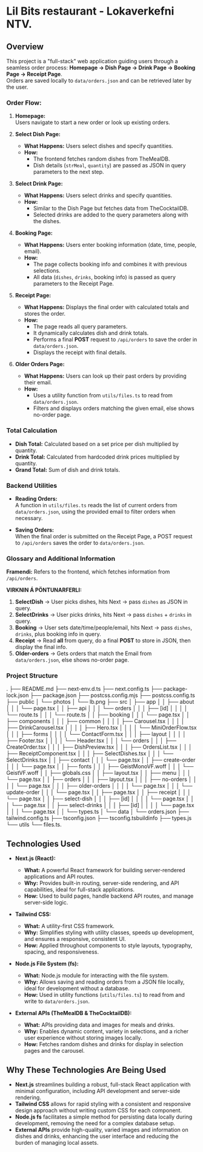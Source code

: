 
# Lil Bits restaurant - Lokaverkefni NTV.

## Overview

This project is a "full-stack" web application guiding users through a seamless order process:
**Homepage → Dish Page → Drink Page → Booking Page → Receipt Page**.  
Orders are saved locally to `data/orders.json` and can be retrieved later by the user.


### Order Flow:

1. **Homepage:**  
   Users navigate to start a new order or look up existing orders.

2. **Select Dish Page:**  
   - **What Happens:** Users select dishes and specify quantities.  
   - **How:** 
     - The frontend fetches random dishes from TheMealDB.
     - Dish details (`strMeal`, `quantity`) are passed as JSON in query parameters to the next step.

3. **Select Drink Page:**  
   - **What Happens:** Users select drinks and specify quantities.  
   - **How:** 
     - Similar to the Dish Page but fetches data from TheCocktailDB.
     - Selected drinks are added to the query parameters along with the dishes.

4. **Booking Page:**  
   - **What Happens:** Users enter booking information (date, time, people, email).  
   - **How:** 
     - The page collects booking info and combines it with previous selections.
     - All data (`dishes`, `drinks`, booking info) is passed as query parameters to the Receipt Page.

5. **Receipt Page:**  
   - **What Happens:** Displays the final order with calculated totals and stores the order.  
   - **How:** 
     - The page reads all query parameters.
     - It dynamically calculates dish and drink totals.
     - Performs a final **POST** request to `/api/orders` to save the order in `data/orders.json`.
     - Displays the receipt with final details.

6. **Older Orders Page:**  
   - **What Happens:** Users can look up their past orders by providing their email.  
   - **How:** 
     - Uses a utility function from `utils/files.ts` to read from `data/orders.json`.
     - Filters and displays orders matching the given email, else shows no-order page.

### Total Calculation

- **Dish Total:** Calculated based on a set price per dish multiplied by quantity.
- **Drink Total:** Calculated from hardcoded drink prices multiplied by quantity.
- **Grand Total:** Sum of dish and drink totals.

### Backend Utilities

- **Reading Orders:**  
  A function in `utils/files.ts` reads the list of current orders from `data/orders.json`, using the provided email to filter orders when necessary.

- **Saving Orders:**  
  When the final order is submitted on the Receipt Page, a POST request to `/api/orders` saves the order to `data/orders.json`.


### Glossary and Additional Information

**Framendi:** Refers to the frontend, which fetches information from `/api/orders`.

**VIRKNIN Á PÖNTUNARFERLI:**
1. **SelectDish** → User picks dishes, hits Next → pass `dishes` as JSON in query.  
2. **SelectDrinks** → User picks drinks, hits Next → pass `dishes` + `drinks` in query.  
3. **Booking** → User sets date/time/people/email, hits Next → pass `dishes`, `drinks`, plus booking info in query.  
4. **Receipt** → Read **all** from query, do a final **POST** to store in JSON, then display the final info.  
5. **Older-orders** → Gets orders that match the Email from `data/orders.json`, else shows no-order page.

### Project Structure
.
├── README.md
├── next-env.d.ts
├── next.config.ts
├── package-lock.json
├── package.json
├── postcss.config.mjs
├── postcss.config.ts
├── public
│   └── photos
│       └── lb.png
├── src
│   ├── app
│   │   ├── about
│   │   │   └── page.tsx
│   │   ├── api
│   │   │   └── orders
│   │   │       ├── [id]
│   │   │       │   └── route.ts
│   │   │       └── route.ts
│   │   ├── booking
│   │   │   └── page.tsx
│   │   ├── components
│   │   │   ├── common
│   │   │   │   ├── Carousel.tsx
│   │   │   │   ├── DrinkCarousel.tsx
│   │   │   │   ├── Hero.tsx
│   │   │   │   └── MiniOrderFlow.tsx
│   │   │   ├── forms
│   │   │   │   └── ContactForm.tsx
│   │   │   ├── layout
│   │   │   │   ├── Footer.tsx
│   │   │   │   └── Header.tsx
│   │   │   └── orders
│   │   │       ├── CreateOrder.tsx
│   │   │       ├── DishPreview.tsx
│   │   │       ├── OrdersList.tsx
│   │   │       ├── ReceiptComponent.tsx
│   │   │       ├── SelectDishes.tsx
│   │   │       └── SelectDrinks.tsx
│   │   ├── contact
│   │   │   └── page.tsx
│   │   ├── create-order
│   │   │   └── page.tsx
│   │   ├── fonts
│   │   │   ├── GeistMonoVF.woff
│   │   │   └── GeistVF.woff
│   │   ├── globals.css
│   │   ├── layout.tsx
│   │   ├── menu
│   │   │   └── page.tsx
│   │   ├── orders
│   │   │   ├── layout.tsx
│   │   │   ├── no-orders
│   │   │   │   └── page.tsx
│   │   │   ├── older-orders
│   │   │   │   └── page.tsx
│   │   │   └── update-order
│   │   │       └── page.tsx
│   │   ├── page.tsx
│   │   ├── receipt
│   │   │   └── page.tsx
│   │   ├── select-dish
│   │   │   ├── [id]
│   │   │   │   └── page.tsx
│   │   │   └── page.tsx
│   │   ├── select-drinks
│   │   │   ├── [id]
│   │   │   │   └── page.tsx
│   │   │   └── page.tsx
│   │   └── types.ts
│   └── data
│       └── orders.json
├── tailwind.config.ts
├── tsconfig.json
├── tsconfig.tsbuildinfo
├── types.js
└── utils
    └── files.ts.



## Technologies Used  

- **Next.js (React):**  
  - **What:** A powerful React framework for building server-rendered applications and API routes.  
  - **Why:** Provides built-in routing, server-side rendering, and API capabilities, ideal for full-stack applications.  
  - **How:** Used to build pages, handle backend API routes, and manage server-side logic.

- **Tailwind CSS:**  
  - **What:** A utility-first CSS framework.  
  - **Why:** Simplifies styling with utility classes, speeds up development, and ensures a responsive, consistent UI.  
  - **How:** Applied throughout components to style layouts, typography, spacing, and responsiveness.

- **Node.js File System (fs):**  
  - **What:** Node.js module for interacting with the file system.  
  - **Why:** Allows saving and reading orders from a JSON file locally, ideal for development without a database.  
  - **How:** Used in utility functions (`utils/files.ts`) to read from and write to `data/orders.json`.

- **External APIs (TheMealDB & TheCocktailDB):**  
  - **What:** APIs providing data and images for meals and drinks.  
  - **Why:** Enables dynamic content, variety in selections, and a richer user experience without storing images locally.  
  - **How:** Fetches random dishes and drinks for display in selection pages and the carousel.

## Why These Technologies Are Being Used

- **Next.js** streamlines building a robust, full-stack React application with minimal configuration, including API development and server-side rendering.
- **Tailwind CSS** allows for rapid styling with a consistent and responsive design approach without writing custom CSS for each component.
- **Node.js fs** facilitates a simple method for persisting data locally during development, removing the need for a complex database setup.
- **External APIs** provide high-quality, varied images and information on dishes and drinks, enhancing the user interface and reducing the burden of managing local assets.